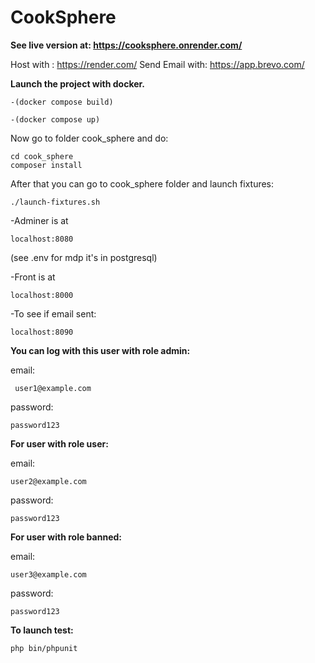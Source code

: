 # CookSphere

**See live version at: https://cooksphere.onrender.com/**

Host with : https://render.com/
Send Email with: https://app.brevo.com/

**Launch the project with docker.**

```
-(docker compose build)
```

```
-(docker compose up)
```

Now go to folder cook_sphere and do:

```
cd cook_sphere
composer install
```

After that you can go to cook_sphere folder and launch fixtures:

```
./launch-fixtures.sh
```

-Adminer is at

```
localhost:8080
```

 (see .env for mdp it's in postgresql)

-Front is at

```
localhost:8000
```

-To see if email sent:

```
localhost:8090
```

**You can log with this user with role admin:**

email:

```
 user1@example.com
```

password:

```
password123
```

**For user with role user:**

email:

```
user2@example.com
```

password:

```
password123
```

**For user with role banned:**

email:

```
user3@example.com
```

password:

```
password123
```


**To launch test:**

```
php bin/phpunit
```
